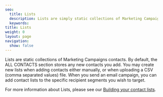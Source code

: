 ```yaml
---
seo:
  title: Lists
  description: Lists are simply static collections of Marketing Campaigns contacts.
  keywords:
title: Lists
weight: 0
layout: page
navigation:
  show: false
---
```


Lists are static collections of Marketing Campaigns contacts. By default, the ALL CONTACTS section stores any new contacts you add. You may create new lists when adding contacts either manually, or when uploading a CSV (comma separated values) file. When you send an email campaign, you can add contact lists to the specific recipient segments you wish to target.

For more information about Lists, please see our [Building your contact lists]({{root_url}}/ui/managing-contacts/building-your-contact-list/).
